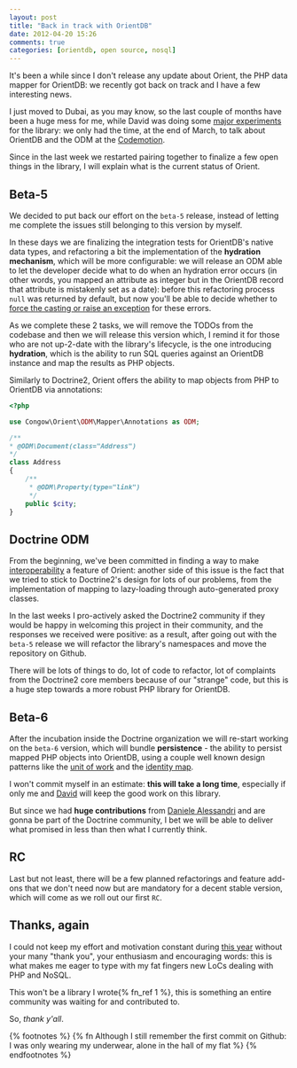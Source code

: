 ```yaml
---
layout: post
title: "Back in track with OrientDB"
date: 2012-04-20 15:26
comments: true
categories: [orientdb, open source, nosql]
---
```


It's been a while since I don't release any update about
Orient, the PHP data mapper for OrientDB: we recently got
back on track and I have a few interesting news.
<!-- more -->

I just moved to Dubai, as you may know, so the last couple
of months have been a huge mess for me, while David was
doing some [major experiments](https://github.com/congow/Orient/tree/persistence)
for the library: we only had the time, at the end of March,
to talk about OrientDB and the ODM at the
[Codemotion](http://www.slideshare.net/ingdavidino/graph-db-inphp).

Since in the last week we restarted pairing together to
finalize a few open things in the library, I will explain what
is the current status of Orient.

## Beta-5

We decided to put back our effort on the `beta-5` release,
instead of letting me complete the issues still belonging
to this version by myself.

In these days we are finalizing the integration tests for
OrientDB's native data types, and refactoring a bit the
implementation of the **hydration mechanism**, which will be more
configurable: we will release an ODM able to let the developer
decide what to do when an hydration error occurs (in other words,
you mapped an attribute as integer but in the OrientDB record
that attribute is mistakenly set as a date): before this
refactoring process `null` was returned by default, but now
you'll be able to decide whether to [force the casting or raise an exception](https://github.com/congow/Orient/blob/master/src/Congow/Orient/Formatter/Caster.php#L520) for these errors.

As we complete these 2 tasks, we will remove the TODOs from
the codebase and then we will release this version which,
I remind it for those who are not up-2-date with the library's
lifecycle, is the one introducing **hydration**, which is the
ability to run SQL queries against an OrientDB instance and map
the results as PHP objects.

Similarly to Doctrine2, Orient offers the ability to map objects
from PHP to OrientDB via annotations:

``` php
<?php

use Congow\Orient\ODM\Mapper\Annotations as ODM;

/**
* @ODM\Document(class="Address")
*/
class Address
{
    /**
     * @ODM\Property(type="link")
     */
    public $city;
}

```

## Doctrine ODM

From the beginning, we've been committed in finding a way to make
[interoperability](https://github.com/congow/Orient/blob/master/src/Congow/Orient/Contract/Protocol/Adapter.php#L23)
a feature of Orient: another side of this issue is the fact that
we tried to stick to Doctrine2's design for lots of our problems,
from the implementation of mapping to lazy-loading through
auto-generated proxy classes.

In the last weeks I pro-actively asked the Doctrine2 community if they
would be happy in welcoming this project in their community, and the
responses we received were positive: as a result, after going out with
the `beta-5` release we will refactor the library's namespaces and move
the repository on Github.

There will be lots of things to do, lot of code to refactor, lot of
complaints from the Doctrine2 core members because of our "strange"
code, but this is a huge step towards a more robust PHP library
for OrientDB.

## Beta-6

After the incubation inside the Doctrine organization we will re-start
working on the `beta-6` version, which will bundle **persistence** - the
ability to persist mapped PHP objects into OrientDB, using a couple
well known design patterns like the [unit of work](http://martinfowler.com/eaaCatalog/unitOfWork.html)
and the [identity map](http://martinfowler.com/eaaCatalog/identityMap.html).

I won't commit myself in an estimate: **this will take a long time**,
especially if only me and [David](http://davidfunaro.com) will keep
the good work on this library.

But since we had **huge contributions** from 
[Daniele Alessandri](https://github.com/nrk) and
are gonna be part of the Doctrine community, I bet we will be able to
deliver what promised in less than then what I currently think.

## RC

Last but not least, there will be a few planned refactorings and feature
add-ons that we don't need now but are mandatory for a decent stable
version, which will come as we roll out our first `RC`. 

## Thanks, again

I could not keep my effort and motivation constant during
[this year](https://github.com/congow/Orient/commit/65929ec57a2e2cb1f4af034d722e17b5339b9d48)
without your many "thank you", your enthusiasm and
encouraging words: this is what makes me eager to type
with my fat fingers new LoCs dealing with PHP and NoSQL.

This won't be a library I wrote{% fn_ref 1 %}, this is something an entire
community was waiting for and contributed to.

So, *thank y'all*.

{% footnotes %}
  {% fn Although I still remember the first commit on Github: I was only wearing my underwear, alone in the hall of my flat %}
{% endfootnotes %}